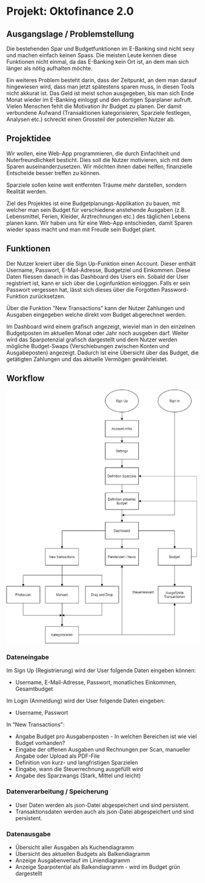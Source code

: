 # Projekt: Oktofinance 2.0
## Ausgangslage / Problemstellung
Die bestehenden Spar und Budgetfunktionen im E-Banking sind nicht sexy und machen einfach keinen Spass. Die meisten Leute kennen diese Funktionen nicht einmal, da das E-Banking kein Ort ist, an dem man sich länger als nötig aufhalten möchte.

Ein weiteres Problem besteht darin, dass der Zeitpunkt, an dem man darauf hingewiesen wird, dass man jetzt spätestens sparen muss, in diesen Tools nicht akkurat ist. Das Geld ist meist schon ausgegeben, bis man sich Ende Monat wieder im E-Banking einloggt und den dortigen Sparplaner aufruft.
Vielen Menschen fehlt die Motivation ihr Budget zu planen. Der damit verbundene Aufwand (Transaktionen kategorisieren, Sparziele festlegen, Analysen etc.) schreckt einen Grossteil der potenziellen Nutzer ab.

## Projektidee
Wir wollen, eine Web-App programmieren, die durch Einfachheit und Nuterfreundlichkeit besticht. Dies soll die Nutzer motivieren, sich mit dem Sparen auseinanderzusetzen. Wir möchten ihnen dabei helfen, finanzielle Entscheide besser treffen zu können. 

Sparziele sollen keine weit entfernten Träume mehr darstellen, sondern Realität werden.

Ziel des Projektes ist eine Budgetplanungs-Applikation zu bauen, mit welcher man sein Budget für verschiedene anstehende Ausgaben (z.B. Lebensmittel, Ferien, Kleider, Arztrechnungen etc.) des täglichen Lebens planen kann. Wir haben uns für eine Web-App entschieden, damit Sparen wieder spass macht und man mit Freude sein Budget plant.

## Funktionen
Der Nutzer kreiert über die Sign Up-Funktion einen Account. Dieser enthält Username, Passwort, E-Mail-Adresse, Budgetziel und Einkommen. Diese Daten fliessen danach in das Dashboard des Users ein.
Sobald der User registriert ist, kann er sich über die Loginfunktion einloggen. Falls er sein Passwort vergessen hat, lässt sich dieses über die Forgotten Password-Funktion zurücksetzen.

Über die Funktion "New Transactions" kann der Nutzer Zahlungen und Ausgaben eingegeben welche direkt vom Budget abgerechnet werden.

Im Dashboard wird einem grafisch angezeigt, wieviel man in den einzelnen Budgetposten im aktuellen Monat oder Jahr noch ausgeben darf. 
Weiter wird das Sparpotenzial grafisch dargestellt und dem Nutzer werden mögliche Budget-Swaps (Verschiebungen zwischen Konten und Ausgabeposten) angezeigt. 
Dadurch ist eine Übersicht über das Budget, die getätigten Zahlungen und das aktuelle Vermögen gewährleistet.

## Workflow
![Ablaufdiagramm](./Prog2_Ablaufdiagramm_V1.jpg)

### Dateneingabe
Im Sign Up (Registrierung) wird der User folgende Daten eingeben können:
- Username, E-Mail-Adresse, Passwort, monatliches Einkommen, Gesamtbudget

Im Login (Anmeldung) wird der User folgende Daten eingeben:
- Username, Passwort

In "New Transactions":
- Angabe Budget pro Ausgabenposten - In welchen Bereichen ist wie viel Budget vorhanden?
- Eingabe der offenen Ausgaben und Rechnungen per Scan, manueller Angabe oder Upload als PDF-File
- Definition von kurz- und langfristigen Sparzielen
- Eingabe, wann die Steuerrechnung ausgefüllt wird
- Angabe des Sparzwangs (Stark, Mittel und leicht)

### Datenverarbeitung / Speicherung
- User Daten werden als json-Datei abgespeichert und sind persistent.
- Transaktionsdaten werden auch als json-Datei abgespeichert und sind persistent.

### Datenausgabe
- Übersicht aller Ausgaben als Kuchendiagramm
- Übersicht des aktuellen Budgets als Balkendiagramm
- Anzeige Ausgabenverlauf im Liniendiagramm
- Anzeige Sparpotential als Balkendiagramm - wird im Budget grün dargestellt
